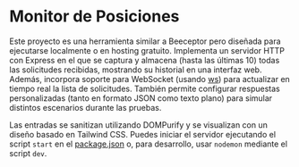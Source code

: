 # Monitor de Posiciones

Este proyecto es una herramienta similar a Beeceptor pero diseñada para ejecutarse localmente o en hosting gratuito. Implementa un servidor HTTP con Express en el que se captura y almacena (hasta las últimas 10) todas las solicitudes recibidas, mostrando su historial en una interfaz web. Además, incorpora soporte para WebSocket (usando [ws](server.js)) para actualizar en tiempo real la lista de solicitudes. También permite configurar respuestas personalizadas (tanto en formato JSON como texto plano) para simular distintos escenarios durante las pruebas.

Las entradas se sanitizan utilizando DOMPurify y se visualizan con un diseño basado en Tailwind CSS. Puedes iniciar el servidor ejecutando el script `start` en el [package.json](package.json) o, para desarrollo, usar `nodemon` mediante el script `dev`.
